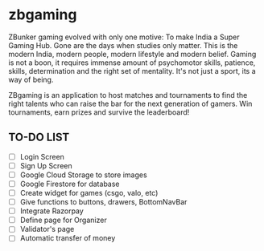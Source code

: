 # zbgaming

ZBunker gaming evolved with only one motive: To make India a Super Gaming Hub. Gone are the days when studies only matter. This is the modern India, modern people, modern lifestyle and modern belief. Gaming is not a boon, it requires immense amount of psychomotor skills, patience, skills, determination and the right set of mentality. It's not just a sport, its a way of being.

ZBgaming is an application to host matches and tournaments to find the right talents who can raise the bar for the next generation of gamers. Win tournaments, earn prizes and survive the leaderboard!

## TO-DO LIST
- [ ] Login Screen
- [ ] Sign Up Screen
- [ ] Google Cloud Storage to store images
- [ ] Google Firestore for database
- [ ] Create widget for games (csgo, valo, etc)
- [ ] Give functions to buttons, drawers, BottomNavBar
- [ ] Integrate Razorpay
- [ ] Define page for Organizer
- [ ] Validator's page
- [ ] Automatic transfer of money
